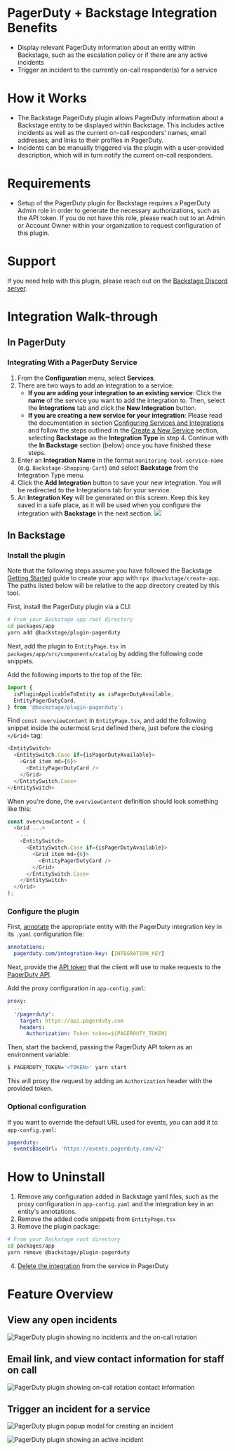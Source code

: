 # PagerDuty + Backstage Integration Benefits

- Display relevant PagerDuty information about an entity within Backstage, such as the escalation policy or if there are any active incidents
- Trigger an incident to the currently on-call responder(s) for a service

# How it Works

- The Backstage PagerDuty plugin allows PagerDuty information about a Backstage entity to be displayed within Backstage. This includes active incidents as well as the current on-call responders' names, email addresses, and links to their profiles in PagerDuty.
- Incidents can be manually triggered via the plugin with a user-provided description, which will in turn notify the current on-call responders.

# Requirements

- Setup of the PagerDuty plugin for Backstage requires a PagerDuty Admin role in order to generate the necessary authorizations, such as the API token. If you do not have this role, please reach out to an Admin or Account Owner within your organization to request configuration of this plugin.

# Support

If you need help with this plugin, please reach out on the [Backstage Discord server](https://discord.gg/MUpMjP2).

# Integration Walk-through

## In PagerDuty

### Integrating With a PagerDuty Service

1. From the **Configuration** menu, select **Services**.
2. There are two ways to add an integration to a service:
   - **If you are adding your integration to an existing service**: Click the **name** of the service you want to add the integration to. Then, select the **Integrations** tab and click the **New Integration** button.
   - **If you are creating a new service for your integration**: Please read the documentation in section [Configuring Services and Integrations](https://support.pagerduty.com/docs/services-and-integrations#section-configuring-services-and-integrations) and follow the steps outlined in the [Create a New Service](https://support.pagerduty.com/docs/services-and-integrations#section-create-a-new-service) section, selecting **Backstage** as the **Integration Type** in step 4. Continue with the **In Backstage** section (below) once you have finished these steps.
3. Enter an **Integration Name** in the format `monitoring-tool-service-name` (e.g. `Backstage-Shopping-Cart`) and select **Backstage** from the Integration Type menu.
4. Click the **Add Integration** button to save your new integration. You will be redirected to the Integrations tab for your service.
5. An **Integration Key** will be generated on this screen. Keep this key saved in a safe place, as it will be used when you configure the integration with **Backstage** in the next section.
   ![](https://pdpartner.s3.amazonaws.com/ig-template-copy-integration-key.png)

## In Backstage

### Install the plugin

Note that the following steps assume you have followed the Backstage [Getting Started](https://backstage.io/docs/getting-started/) guide to create your app with `npx @backstage/create-app`. The paths listed below will be relative to the app directory created by this tool.

First, install the PagerDuty plugin via a CLI:

```bash
# From your Backstage app root directory
cd packages/app
yarn add @backstage/plugin-pagerduty
```

Next, add the plugin to `EntityPage.tsx` in `packages/app/src/components/catalog` by adding the following code snippets.

Add the following imports to the top of the file:

```ts
import {
  isPluginApplicableToEntity as isPagerDutyAvailable,
  EntityPagerDutyCard,
} from '@backstage/plugin-pagerduty';
```

Find `const overviewContent` in `EntityPage.tsx`, and add the following snippet inside the outermost `Grid` defined there, just before the closing `</Grid>` tag:

```ts
<EntitySwitch>
  <EntitySwitch.Case if={isPagerDutyAvailable}>
    <Grid item md={6}>
      <EntityPagerDutyCard />
    </Grid>
  </EntitySwitch.Case>
</EntitySwitch>
```

When you're done, the `overviewContent` definition should look something like this:

```ts
const overviewContent = (
  <Grid ...>
    ...
    <EntitySwitch>
      <EntitySwitch.Case if={isPagerDutyAvailable}>
        <Grid item md={6}>
          <EntityPagerDutyCard />
        </Grid>
      </EntitySwitch.Case>
    </EntitySwitch>
  </Grid>
);
```

### Configure the plugin

First, [annotate](https://backstage.io/docs/features/software-catalog/descriptor-format#annotations-optional) the appropriate entity with the PagerDuty integration key in its `.yaml` configuration file:

```yaml
annotations:
  pagerduty.com/integration-key: [INTEGRATION_KEY]
```

Next, provide the [API token](https://support.pagerduty.com/docs/generating-api-keys#generating-a-general-access-rest-api-key) that the client will use to make requests to the [PagerDuty API](https://developer.pagerduty.com/docs/rest-api-v2/rest-api/).

Add the proxy configuration in `app-config.yaml`:

```yaml
proxy:
  ...
  '/pagerduty':
    target: https://api.pagerduty.com
    headers:
      Authorization: Token token=${PAGERDUTY_TOKEN}
```

Then, start the backend, passing the PagerDuty API token as an environment variable:

```bash
$ PAGERDUTY_TOKEN='<TOKEN>' yarn start
```

This will proxy the request by adding an `Authorization` header with the provided token.

### Optional configuration

If you want to override the default URL used for events, you can add it to `app-config.yaml`:

```yaml
pagerduty:
  eventsBaseUrl: 'https://events.pagerduty.com/v2'
```

# How to Uninstall

1. Remove any configuration added in Backstage yaml files, such as the proxy configuration in `app-config.yaml` and the integration key in an entity's annotations.
2. Remove the added code snippets from `EntityPage.tsx`
3. Remove the plugin package:

```bash
# From your Backstage root directory
cd packages/app
yarn remove @backstage/plugin-pagerduty
```

4. [Delete the integration](https://support.pagerduty.com/docs/services-and-integrations#delete-an-integration-from-a-service) from the service in PagerDuty

# Feature Overview

## View any open incidents

![PagerDuty plugin showing no incidents and the on-call rotation](doc/pd1.png)

## Email link, and view contact information for staff on call

![PagerDuty plugin showing on-call rotation contact information](doc/pd2.png)

## Trigger an incident for a service

![PagerDuty plugin popup modal for creating an incident](doc/pd3.png)

![PagerDuty plugin showing an active incident](doc/pd4.png)
